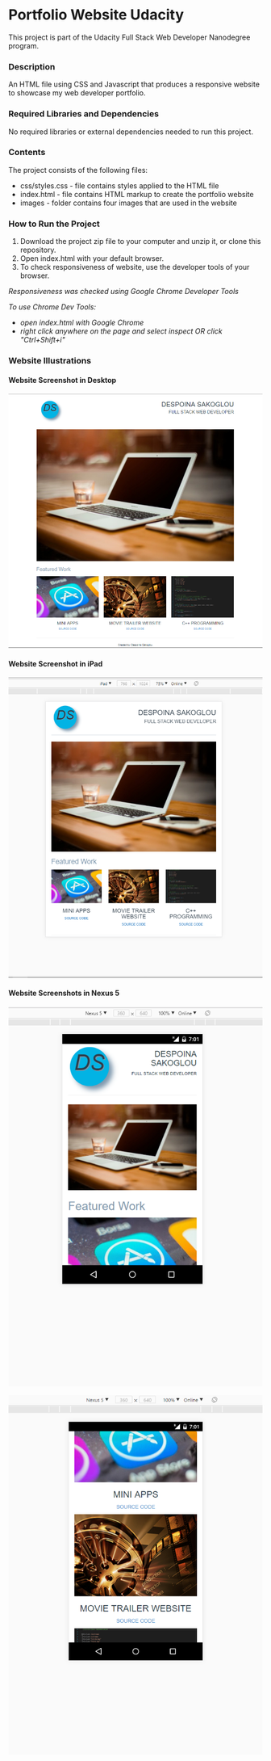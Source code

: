 # Portfolio Website Udacity
This project is part of the Udacity Full Stack Web Developer Nanodegree program.

### Description
An HTML file using CSS and Javascript that produces a responsive website to showcase my web developer portfolio.

### Required Libraries and Dependencies
No required libraries or external dependencies needed to run this project.

### Contents
The project consists of the following files:
- css/styles.css - file contains styles applied to the HTML file
- index.html - file contains HTML markup to create the portfolio website
- images - folder contains four images that are used in the website

### How to Run the Project
1. Download the project zip file to your computer and unzip it, or clone this repository.
2. Open index.html with your default browser.
3. To check responsiveness of website, use the developer tools of your browser.

*Responsiveness was checked using Google Chrome Developer Tools*

*To use Chrome Dev Tools:*
- *open index.html with Google Chrome*
- *right click anywhere on the page and select inspect OR click "Ctrl+Shift+i"*

### Website Illustrations

#### Website Screenshot in Desktop

![](images/responsive-desktop.png)

#### Website Screenshot in iPad

![](images/responsive-ipad.png)

#### Website Screenshots in Nexus 5

![](images/responsive-nexus-a.png)

![](images/responsive-nexus-b.png)
